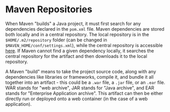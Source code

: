 # Maven Repositories
When Maven "builds" a Java project, it must first search for any dependencies declared in the `pom.xml` file. Maven dependencies are stored both locally and in a central repository. The local repository is in the `$HOME/.m2/repository` folder (can be changed in `$MAVEN_HOME/conf/settings.xml`), while the central repository is accessible [here](https://mvnrepository.com). If Maven cannot find a given dependency locally, it searches the central repository for the artifact and then downloads it to the local repository.

A Maven "build" means to take the project source code, along with any dependencies like libraries or frameworks, compile it, and bundle it all together into an artifact - this could be a `.war` file, a `.jar` file, or an `.ear` file. WAR stands for "web archive", JAR stands for "Java archive", and EAR stands for "Enterprise Application archive". This artifact can then be either directly run or deployed onto a web container (in the case of a web application).